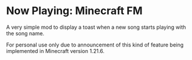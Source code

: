 
# Now Playing: Minecraft FM

A very simple mod to display a toast when a new song starts playing with the song name.

For personal use only due to announcement of this kind of feature being implemented in Minecraft version
1.21.6. 
